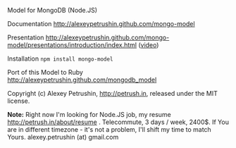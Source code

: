 Model for MongoDB (Node.JS)

Documentation http://alexeypetrushin.github.com/mongo-model

Presentation http://alexeypetrushin.github.com/mongo-model/presentations/introduction/index.html ([video](http://www.youtube.com/watch?v=HB2Bkcgdjms))

Installation `npm install mongo-model`

Port of this Model to Ruby http://alexeypetrushin.github.com/mongodb_model

Copyright (c) Alexey Petrushin, http://petrush.in, released under the MIT license.

**Note:**
Right now I'm looking for Node.JS job, my resume http://petrush.in/about/resume . Telecommute, 3 days / week, 2400$. 
If You are in different timezone - it's not a problem, I'll shift my time to match Yours. alexey.petrushin (at) gmail.com